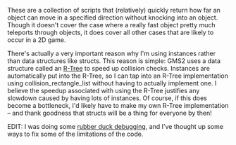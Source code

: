 These are a collection of scripts that (relatively) quickly return how far an object can move in a specified direction without knocking into an object. Though it doesn't cover the case where a really fast object pretty much teleports through objects, it does cover all other cases that are likely to occur in a 2D game.

There's actually a very important reason why I'm using instances rather than data structures like structs. This reason is simple: GMS2 uses a data structure called an [R-Tree](https://en.wikipedia.org/wiki/R-tree) to speed up collision checks. Instances are automatically put into the R-Tree, so I can tap into an R-Tree implementation using collision_rectangle_list without having to actually implement one. I believe the speedup associated with using the R-Tree justifies any slowdown caused by having lots of instances. Of course, if this does become a bottleneck, I'd likely have to make my own R-Tree implementation – and thank goodness that structs will be a thing for everyone by then!

EDIT: I was doing some [rubber duck debugging](https://en.wikipedia.org/wiki/Rubber_duck_debugging), and I've thought up some ways to fix some of the limitations of the code.